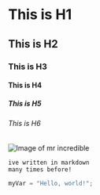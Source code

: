 # This is H1
## This is H2
### This is H3
#### This is H4
##### This is H5
###### This is H6

![Image of mr incredible](https://www.21-draw.com/wp-content/uploads/2022/06/character-archetype-the-hero.jpg)


```
ive written in markdown
many times before!
```

``` CS
myVar = "Hello, world!";
```
